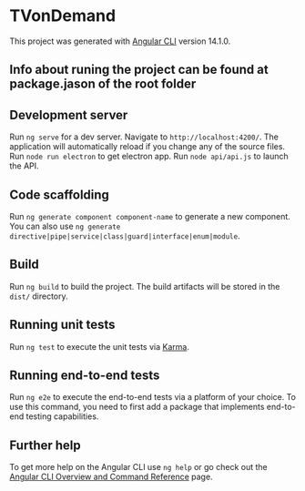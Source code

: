 # TVonDemand

This project was generated with [Angular CLI](https://github.com/angular/angular-cli) version 14.1.0.

## Info about runing the project can be found at package.jason of the root folder

## Development server

Run `ng serve` for a dev server. Navigate to `http://localhost:4200/`. The application will automatically reload if you change any of the source files.
Run `node run electron` to get electron app.
Run `node api/api.js` to launch the API.



## Code scaffolding

Run `ng generate component component-name` to generate a new component. You can also use `ng generate directive|pipe|service|class|guard|interface|enum|module`.

## Build

Run `ng build` to build the project. The build artifacts will be stored in the `dist/` directory.

## Running unit tests

Run `ng test` to execute the unit tests via [Karma](https://karma-runner.github.io).

## Running end-to-end tests

Run `ng e2e` to execute the end-to-end tests via a platform of your choice. To use this command, you need to first add a package that implements end-to-end testing capabilities.

## Further help

To get more help on the Angular CLI use `ng help` or go check out the [Angular CLI Overview and Command Reference](https://angular.io/cli) page.
